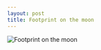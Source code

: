 ```yaml
---
layout: post
title: Footprint on the moon
---
```


![Footprint on the moon](http://i0.wp.com/listverse.com/wp-content/uploads/2014/03/1011.jpg)
